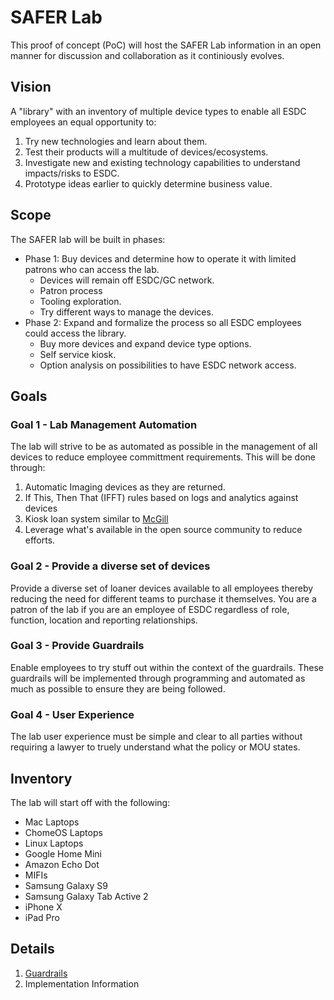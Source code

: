 # SAFER Lab

This proof of concept (PoC) will host the SAFER Lab information in an open manner for discussion and collaboration as it continiously evolves.

## Vision

A "library" with an inventory of multiple device types to enable all ESDC employees an equal opportunity to:

1. Try new technologies and learn about them.
2. Test their products will a multitude of devices/ecosystems.
3. Investigate new and existing technology capabilities to understand impacts/risks to ESDC.
4. Prototype ideas earlier to quickly determine business value.

## Scope

The SAFER lab will be built in phases:

- Phase 1: Buy devices and determine how to operate it with limited patrons who can access the lab.
  - Devices will remain off ESDC/GC network.
  - Patron process
  - Tooling exploration.
  - Try different ways to manage the devices.
- Phase 2: Expand and formalize the process so all ESDC employees could access the library.
  - Buy more devices and expand device type options.
  - Self service kiosk.
  - Option analysis on possibilities to have ESDC network access.

## Goals

### Goal 1 - Lab Management Automation

The lab will strive to be as automated as possible in the management of all devices to reduce employee committment requirements. This will be done through:

1. Automatic Imaging devices as they are returned.
2. If This, Then That (IFFT) rules based on logs and analytics against devices
3. Kiosk loan system similar to [McGill](https://blogs.library.mcgill.ca/hsslibrary/laptop-kiosk-laptop-lending-thanks-aus/)
4. Leverage what's available in the open source community to reduce efforts.

### Goal 2 - Provide a diverse set of devices

Provide a diverse set of loaner devices available to all employees thereby reducing the need for different teams to purchase it themselves. You are a patron of the lab if you are an employee of ESDC regardless of role, function, location and reporting relationships.

### Goal 3 - Provide Guardrails

Enable employees to try stuff out within the context of the guardrails. These guardrails will be implemented through programming and automated as much as possible to ensure they are being followed.

### Goal 4 - User Experience

The lab user experience must be simple and clear to all parties without requiring a lawyer to truely understand what the policy or MOU states.

## Inventory

The lab will start off with the following:

- Mac Laptops
- ChomeOS Laptops
- Linux Laptops
- Google Home Mini
- Amazon Echo Dot
- MIFIs
- Samsung Galaxy S9
- Samsung Galaxy Tab Active 2
- iPhone X
- iPad Pro

## Details

1. [Guardrails](EN/guard/README.md)
2. Implementation Information
